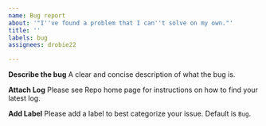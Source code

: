 ```yaml
---
name: Bug report
about: '"I''ve found a problem that I can''t solve on my own."'
title: ''
labels: bug
assignees: drobie22

---
```


**Describe the bug**
A clear and concise description of what the bug is.

**Attach Log**
Please see Repo home page for instructions on how to find your latest log. 

**Add Label**
Please add a label to best categorize your issue. Default is `Bug`.
